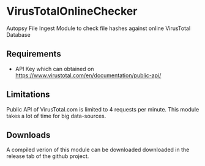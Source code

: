 # VirusTotalOnlineChecker
Autopsy File Ingest Module to check file hashes against online VirusTotal Database

## Requirements 
- API Key which can obtained on https://www.virustotal.com/en/documentation/public-api/ 

## Limitations
Public API of VirusTotal.com is limited to 4 requests per minute. This module takes a lot of time for big data-sources.

## Downloads
A compiled verion of this module can be downloaded downloaded in the release tab of the github project.
